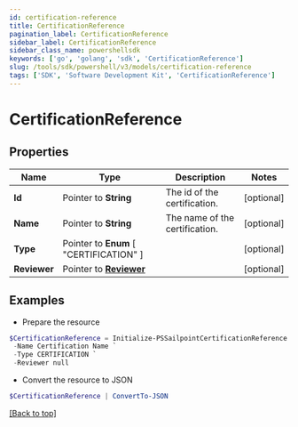```yaml
---
id: certification-reference
title: CertificationReference
pagination_label: CertificationReference
sidebar_label: CertificationReference
sidebar_class_name: powershellsdk
keywords: ['go', 'golang', 'sdk', 'CertificationReference'] 
slug: /tools/sdk/powershell/v3/models/certification-reference
tags: ['SDK', 'Software Development Kit', 'CertificationReference']
---
```



# CertificationReference

## Properties

Name | Type | Description | Notes
------------ | ------------- | ------------- | -------------
**Id** |  Pointer to **String** | The id of the certification. | [optional] 
**Name** |  Pointer to **String** | The name of the certification. | [optional] 
**Type** |  Pointer to  **Enum** [  "CERTIFICATION" ] |  | [optional] 
**Reviewer** |  Pointer to [**Reviewer**](reviewer) |  | [optional] 

## Examples

- Prepare the resource
```powershell
$CertificationReference = Initialize-PSSailpointCertificationReference  -Id ef38f94347e94562b5bb8424a56397d8 `
 -Name Certification Name `
 -Type CERTIFICATION `
 -Reviewer null
```

- Convert the resource to JSON
```powershell
$CertificationReference | ConvertTo-JSON
```


[[Back to top]](#) 

